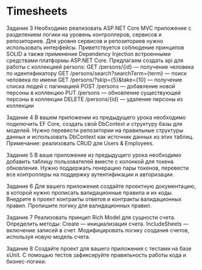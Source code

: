 # Timesheets

Задание 3
Необходимо реализовать ASP.NET Core MVC приложение с разделением логики на уровень контроллеров,
сервисов и репозиториев. Для уровня сервисов и репозиториев нужно использовать интерфейсы. 
Приветствуется соблюдение принципов SOLID а также применение Dependency Injection встроенными средствами платформы ASP.NET Core. 
Предлагаем создать api для работы с коллекцией persons:
GET /persons/{id} — получение человека по идентификатору
GET /persons/search?searchTerm={term} — поиск человека по имени
GET /persons/?skip={5}&take={10} — получение списка людей с пагинацией
POST /persons — добавление новой персоны в коллекцию
PUT /persons — обновление существующей персоны в коллекции
DELETE /persons/{id} — удаление персоны из коллекции


Задание 4
В вашем приложении из предыдущего урока необходимо подключить EF Core, создать свой DbContext и структуру базы для моделей.
Нужно перевести репозитории на правильные структуры данных и использовать DbContext как источник данных из этих таблиц. 
Примечание: реализовать CRUD для Users & Employees.


Задание 5
В ваше приложение из предыдущего урока необходимо добавить таблицу пользователей вместе с колонкой для токена обновления.
Нужно поддержать генерацию пары токенов, перевести все контроллеры на поддержку аутентификации и авторизации.


Задание 6
Для вашего приложения создайте проектную документацию, в которой нужно прописать валидационные правила и их коды. 
Внедрите в проект контракты ответов и контракты валидационных правил. 
Пропишите логику для валидационных правил.


Задание 7
Реализовать принцип Rich Model для сущности счета. Определить методы:
Create — инициализация счета.
IncludeSheets — включение записей в счет.
Модифицировать логику создания счетов, используя новую модель счета.



Задание 8
Создайте проект для вашего приложения с тестами на базе xUnit. С помощью тестов зафиксируйте правильность работы кода и бизнес-логики.

